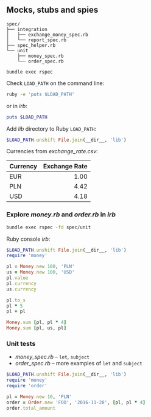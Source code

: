 ## Mocks, stubs and spies

```
spec/
├── integration
│   ├── exchange_money_spec.rb
│   └── report_spec.rb
├── spec_helper.rb
└── unit
    ├── money_spec.rb
    └── order_spec.rb

bundle exec rspec
```

Check `LOAD_PATH` on the command line:
```sh
ruby -e 'puts $LOAD_PATH'
```
or in _irb_:
```ruby
puts $LOAD_PATH
```

Add _lib_ directory to Ruby `LOAD_PATH`:
```ruby
$LOAD_PATH.unshift File.join(__dir__, 'lib')
```

Currencies from _exchange_rate.csv_:

| Currency | Exchange Rate |
| -------- | -------------:|
| EUR      | 1.00          |
| PLN      | 4.42          |
| USD      | 4.18          |


### Explore _money.rb_ and _order.rb_ in _irb_

```sh
bundle exec rspec -fd spec/unit
```

Ruby console _irb_:

```ruby
$LOAD_PATH.unshift File.join(__dir__, 'lib')
require 'money'

pl = Money.new 100, 'PLN'
us = Money.new 100, 'USD'
pl.value
pl.currency
us.currency

pl.to_s
pl * 5
pl + pl

Money.sum [pl, pl * 4]
Money.sum [pl, us, pl]
```


### Unit tests

* _money_spec.rb_ – `let`, `subject`
* _order_spec.rb_ – more examples of `let` and `subject`

```ruby
$LOAD_PATH.unshift File.join(__dir__, 'lib')
require 'money'
require 'order'

pl = Money.new 10, 'PLN'
order = Order.new 'FOO', '2016-11-28', [pl, pl * 4]
order.total_amount
```

